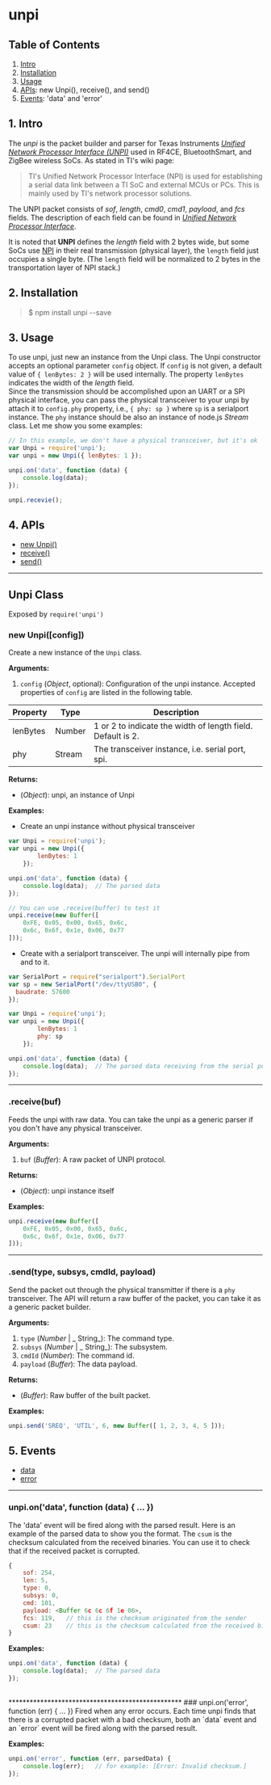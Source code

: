 unpi
========================

## Table of Contents

1. [Intro](#Intro)  
2. [Installation](#Installation)  
3. [Usage](#Usage)  
4. [APIs](#APIs): new Unpi(), receive(), and send()   
5. [Events](#Events): 'data' and 'error'  

<a name="Intro"></a>
## 1. Intro

The *unpi* is the packet builder and parser for Texas Instruments [_Unified Network Processor Interface (UNPI)_](http://processors.wiki.ti.com/index.php/Unified_Network_Processor_Interface) used in RF4CE, BluetoothSmart, and ZigBee wireless SoCs. As stated in TI's wiki page:  

> TI's Unified Network Processor Interface (NPI) is used for establishing a serial data link between a TI SoC and external MCUs or PCs. This is mainly used by TI's network processor solutions.  

The UNPI packet consists of _sof_, _length_, _cmd0_, _cmd1_, _payload_, and _fcs_ fields. The description of each field can be found in [_Unified Network Processor Interface_](http://processors.wiki.ti.com/index.php/Unified_Network_Processor_Interface).  

It is noted that **UNPI** defines the _length_ field with 2 bytes wide, but some SoCs use [NPI](http://processors.wiki.ti.com/index.php/NPI) in their real transmission (physical layer), the `length` field just occupies a single byte. (The `length` field will be normalized to 2 bytes in the transportation layer of NPI stack.)  

<a name="Installation"></a>
## 2. Installation

> $ npm install unpi --save
  
<a name="Usage"></a>
## 3. Usage

To use unpi, just new an instance from the Unpi class. The Unpi constructor accepts an optional parameter `config` object. If `config` is not given, a default value of `{ lenBytes: 2 }` will be used internally. The property `lenBytes` indicates the width of the _length_ field.  
Since the transmission should be accomplished upon an UART or a SPI physical interface, you can pass the physical transceiver to your unpi by attach it to `config.phy` property, i.e., `{ phy: sp }` where `sp` is a serialport instance. The `phy` instance should be also an instance of node.js _Stream_ class.
Let me show you some examples:

```js
// In this example, we don't have a physical transceiver, but it's ok
var Unpi = require('unpi');
var unpi = new Unpi({ lenBytes: 1 });

unpi.on('data', function (data) {
    console.log(data);
});

unpi.recevie();

```
  
<a name="APIs"></a>
## 4. APIs

* [new Unpi()](#API_Unpi)  
* [receive()](#API_receive)  
* [send()](#API_send)  

*************************************************

## Unpi Class
Exposed by `require('unpi')`  
  
<a name="API_MqttShepherd"></a>
### new Unpi([config])
Create a new instance of the `Unpi` class.  
  
**Arguments:**  

1. `config` (_Object_, optional): Configuration of the unpi instance. Accepted properties of `config` are listed in the following table.  

| Property     | Type    | Description                                                 |
|--------------|---------|-------------------------------------------------------------|
| lenBytes     | Number  | 1 or 2 to indicate the width of length field. Default is 2. |
| phy          | Stream  | The transceiver instance, i.e. serial port, spi.            |
    
**Returns:**  
  
* (_Object_): unpi, an instance of Unpi

**Examples:**  

* Create an unpi instance without physical transceiver

```js
var Unpi = require('unpi');
var unpi = new Unpi({
        lenBytes: 1
    });

unpi.on('data', function (data) {
    console.log(data);  // The parsed data
});

// You can use .receive(buffer) to test it
unpi.receive(new Buffer([
    0xFE, 0x05, 0x00, 0x65, 0x6c,
    0x6c, 0x6f, 0x1e, 0x06, 0x77
]));
```

* Create with a serialport transceiver. The unpi will internally pipe from and to it.

```js
var SerialPort = require("serialport").SerialPort
var sp = new SerialPort("/dev/ttyUSB0", {
  baudrate: 57600
});

var Unpi = require('unpi');
var unpi = new Unpi({
        lenBytes: 1
        phy: sp
    });

unpi.on('data', function (data) {
    console.log(data);  // The parsed data receiving from the serial port
});
```

*************************************************
<a name="API_receive"></a>
### .receive(buf)
Feeds the unpi with raw data. You can take the unpi as a generic parser if you don't have any physical transceiver.  

**Arguments:**  

1. `buf` (_Buffer_): A raw packet of UNPI protocol.  

  
**Returns:**  
  
* (_Object_): unpi instance itself

**Examples:**  
    
```js
unpi.receive(new Buffer([
    0xFE, 0x05, 0x00, 0x65, 0x6c,
    0x6c, 0x6f, 0x1e, 0x06, 0x77
]));
```

*************************************************
<a name="API_send"></a>
### .send(type, subsys, cmdId, payload)
Send the packet out through the physical transmitter if there is a `phy` transceiver. The API will return a raw buffer of the packet, you can take it as a generic packet builder.  

**Arguments:**  

1. `type` (_Number_ | _ String_): The command type.  
2. `subsys` (_Number_ | _ String_): The subsystem.  
3. `cmdId` (_Number_): The command id.  
4. `payload` (_Buffer_): The data payload.  
  
**Returns:**  
  
* (_Buffer_): Raw buffer of the built packet.

**Examples:**  
    
```js
unpi.send('SREQ', 'UTIL', 6, new Buffer([ 1, 2, 3, 4, 5 ]));
```

<a name="Events"></a>
## 5. Events

* [data](#EVT_data)
* [error](#EVT_error)

*************************************************
<a name="EVT_data"></a>
### unpi.on('data', function (data) { ... })
The 'data' event will be fired along with the parsed result. Here is an example of the parsed data to show you the format. The `csum` is the checksum calculated from the received binaries. You can use it to check that if the received packet is corrupted.  

```js
{ 
    sof: 254,
    len: 5,
    type: 0,
    subsys: 0,
    cmd: 101,
    payload: <Buffer 6c 6c 6f 1e 06>,
    fcs: 119,   // this is the checksum originated from the sender
    csum: 23    // this is the checksum calculated from the received binaries
}
```

**Examples:**  
    
```js
unpi.on('data', function (data) {
    console.log(data);  // The parsed data
});
```
<br />  
*************************************************
<a name="EVT_error"></a>
### unpi.on('error', function (err) { ... })
Fired when any error occurs. Each time unpi finds that there is a corrupted packet with a bad checksum, both an `data` event and an `error` event will be fired along with the parsed result.  

**Examples:**  
    
```js
unpi.on('error', function (err, parsedData) {
    console.log(err);   // for example: [Error: Invalid checksum.]
});
```
<br />  